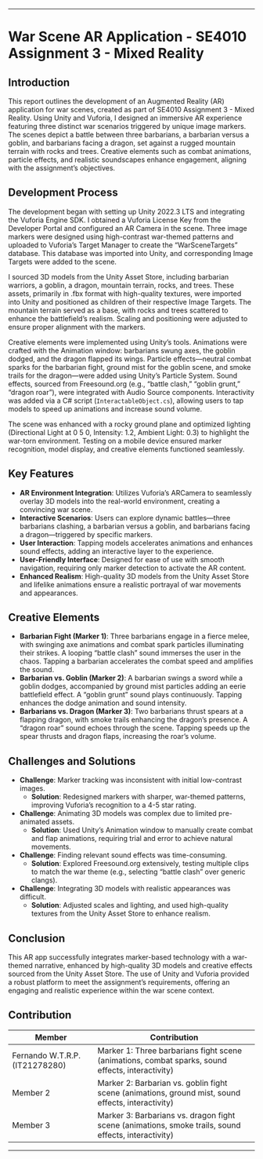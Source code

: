 
---

# War Scene AR Application - SE4010 Assignment 3 - Mixed Reality

## Introduction
This report outlines the development of an Augmented Reality (AR) application for war scenes, created as part of SE4010 Assignment 3 - Mixed Reality. Using Unity and Vuforia, I designed an immersive AR experience featuring three distinct war scenarios triggered by unique image markers. The scenes depict a battle between three barbarians, a barbarian versus a goblin, and barbarians facing a dragon, set against a rugged mountain terrain with rocks and trees. Creative elements such as combat animations, particle effects, and realistic soundscapes enhance engagement, aligning with the assignment’s objectives.

## Development Process
The development began with setting up Unity 2022.3 LTS and integrating the Vuforia Engine SDK. I obtained a Vuforia License Key from the Developer Portal and configured an AR Camera in the scene. Three image markers were designed using high-contrast war-themed patterns and uploaded to Vuforia’s Target Manager to create the “WarSceneTargets” database. This database was imported into Unity, and corresponding Image Targets were added to the scene.

I sourced 3D models from the Unity Asset Store, including barbarian warriors, a goblin, a dragon, mountain terrain, rocks, and trees. These assets, primarily in .fbx format with high-quality textures, were imported into Unity and positioned as children of their respective Image Targets. The mountain terrain served as a base, with rocks and trees scattered to enhance the battlefield’s realism. Scaling and positioning were adjusted to ensure proper alignment with the markers.

Creative elements were implemented using Unity’s tools. Animations were crafted with the Animation window: barbarians swung axes, the goblin dodged, and the dragon flapped its wings. Particle effects—neutral combat sparks for the barbarian fight, ground mist for the goblin scene, and smoke trails for the dragon—were added using Unity’s Particle System. Sound effects, sourced from Freesound.org (e.g., “battle clash,” “goblin grunt,” “dragon roar”), were integrated with Audio Source components. Interactivity was added via a C# script (`InteractableObject.cs`), allowing users to tap models to speed up animations and increase sound volume.

The scene was enhanced with a rocky ground plane and optimized lighting (Directional Light at 0 5 0, Intensity: 1.2, Ambient Light: 0.3) to highlight the war-torn environment. Testing on a mobile device ensured marker recognition, model display, and creative elements functioned seamlessly.

## Key Features
- **AR Environment Integration**: Utilizes Vuforia’s ARCamera to seamlessly overlay 3D models into the real-world environment, creating a convincing war scene.
- **Interactive Scenarios**: Users can explore dynamic battles—three barbarians clashing, a barbarian versus a goblin, and barbarians facing a dragon—triggered by specific markers.
- **User Interaction**: Tapping models accelerates animations and enhances sound effects, adding an interactive layer to the experience.
- **User-Friendly Interface**: Designed for ease of use with smooth navigation, requiring only marker detection to activate the AR content.
- **Enhanced Realism**: High-quality 3D models from the Unity Asset Store and lifelike animations ensure a realistic portrayal of war movements and appearances.

## Creative Elements
- **Barbarian Fight (Marker 1)**: Three barbarians engage in a fierce melee, with swinging axe animations and combat spark particles illuminating their strikes. A looping “battle clash” sound immerses the user in the chaos. Tapping a barbarian accelerates the combat speed and amplifies the sound.
- **Barbarian vs. Goblin (Marker 2)**: A barbarian swings a sword while a goblin dodges, accompanied by ground mist particles adding an eerie battlefield effect. A “goblin grunt” sound plays continuously. Tapping enhances the dodge animation and sound intensity.
- **Barbarians vs. Dragon (Marker 3)**: Two barbarians thrust spears at a flapping dragon, with smoke trails enhancing the dragon’s presence. A “dragon roar” sound echoes through the scene. Tapping speeds up the spear thrusts and dragon flaps, increasing the roar’s volume.

## Challenges and Solutions
- **Challenge**: Marker tracking was inconsistent with initial low-contrast images.
  - **Solution**: Redesigned markers with sharper, war-themed patterns, improving Vuforia’s recognition to a 4-5 star rating.
- **Challenge**: Animating 3D models was complex due to limited pre-animated assets.
  - **Solution**: Used Unity’s Animation window to manually create combat and flap animations, requiring trial and error to achieve natural movements.
- **Challenge**: Finding relevant sound effects was time-consuming.
  - **Solution**: Explored Freesound.org extensively, testing multiple clips to match the war theme (e.g., selecting “battle clash” over generic clangs).
- **Challenge**: Integrating 3D models with realistic appearances was difficult.
  - **Solution**: Adjusted scales and lighting, and used high-quality textures from the Unity Asset Store to enhance realism.

## Conclusion
This AR app successfully integrates marker-based technology with a war-themed narrative, enhanced by high-quality 3D models and creative effects sourced from the Unity Asset Store. The use of Unity and Vuforia provided a robust platform to meet the assignment’s requirements, offering an engaging and realistic experience within the war scene context.

## Contribution
| Member            | Contribution                                      |
|-------------------|--------------------------------------------------|
| Fernando W.T.R.P. (IT21278280) | Marker 1: Three barbarians fight scene (animations, combat sparks, sound effects, interactivity) |
| Member 2          | Marker 2: Barbarian vs. goblin fight scene (animations, ground mist, sound effects, interactivity) |
| Member 3          | Marker 3: Barbarians vs. dragon fight scene (animations, smoke trails, sound effects, interactivity) |

---
